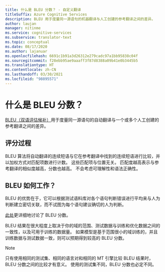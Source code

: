 ```yaml
---
title: 什么是 BLEU 分数？ - 自定义翻译
titleSuffix: Azure Cognitive Services
description: BLEU 用于度量同一源语句的机器翻译与人工创建的参考翻译之间的差异。
author: laujan
manager: nitinme
ms.service: cognitive-services
ms.subservice: translator-text
ms.topic: conceptual
ms.date: 08/17/2020
ms.author: lajanuar
ms.openlocfilehash: 6691c1b91a3d26312e279cadc97a1bb95838c04f
ms.sourcegitcommit: f28ebb95ae9aaaff3f87d8388a09b41e0b3445b5
ms.translationtype: HT
ms.contentlocale: zh-CN
ms.lasthandoff: 03/30/2021
ms.locfileid: "98895571"
---
```

# <a name="what-is-a-bleu-score"></a>什么是 BLEU 分数？

[BLEU（双语评估候补）](https://en.wikipedia.org/wiki/BLEU)用于度量同一源语句的自动翻译与一个或多个人工创建的参考翻译之间的差异。

## <a name="scoring-process"></a>评分过程

BLEU 算法将自动翻译的连续短语与它在参考翻译中找到的连续短语进行比较，并以加权方式对匹配项数进行计数。 这些匹配项与位置无关。 匹配度越高表示与参考翻译的相似度越高，分数也越高。 不会考虑可理解性和语法正确性。

## <a name="how-bleu-works"></a>BLEU 如何工作？

BLEU 的优势在于，它可以根据测试语料库对各个语句判断错误进行平均来与人为判断建立密切关联，而不试图为每个语句建议确切的人为判断。

[此处](https://youtu.be/-UqDljMymMg)更详细地讨论了 BLEU 分数。

BLEU 结果在很大程度上取决于你的域的范围、测试数据与训练和优化数据之间的一致性，以及可用于训练的数据量。 如果模型是基于范围很小的域训练的，并且训练数据与测试数据一致，则可以预期得到较高的 BLEU 分数。

>[!NOTE]
>只有使用相同的测试集、相同的语言对和相同的 MT 引擎比较 BLEU 结果时，BLEU 分数之间的比较才有意义。 使用的测试集不同，BLEU 分数也必定不同。
